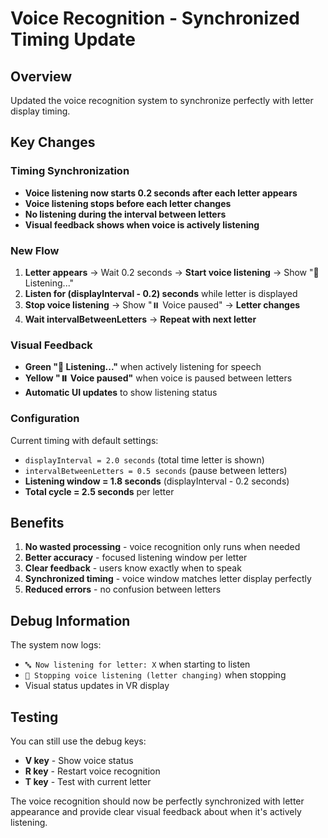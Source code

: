 # Voice Recognition - Synchronized Timing Update

## Overview
Updated the voice recognition system to synchronize perfectly with letter display timing.

## Key Changes

### Timing Synchronization
- **Voice listening now starts 0.2 seconds after each letter appears**
- **Voice listening stops before each letter changes**
- **No listening during the interval between letters**
- **Visual feedback shows when voice is actively listening**

### New Flow
1. **Letter appears** → Wait 0.2 seconds → **Start voice listening** → Show "🎤 Listening..."
2. **Listen for (displayInterval - 0.2) seconds** while letter is displayed
3. **Stop voice listening** → Show "⏸️ Voice paused" → **Letter changes**
4. **Wait intervalBetweenLetters** → **Repeat with next letter**

### Visual Feedback
- **Green "🎤 Listening..."** when actively listening for speech
- **Yellow "⏸️ Voice paused"** when voice is paused between letters
- **Automatic UI updates** to show listening status

### Configuration
Current timing with default settings:
- `displayInterval = 2.0 seconds` (total time letter is shown)
- `intervalBetweenLetters = 0.5 seconds` (pause between letters)
- **Listening window = 1.8 seconds** (displayInterval - 0.2 seconds)
- **Total cycle = 2.5 seconds** per letter

## Benefits
1. **No wasted processing** - voice recognition only runs when needed
2. **Better accuracy** - focused listening window per letter
3. **Clear feedback** - users know exactly when to speak
4. **Synchronized timing** - voice window matches letter display perfectly
5. **Reduced errors** - no confusion between letters

## Debug Information
The system now logs:
- `🔤 Now listening for letter: X` when starting to listen
- `🛑 Stopping voice listening (letter changing)` when stopping
- Visual status updates in VR display

## Testing
You can still use the debug keys:
- **V key** - Show voice status
- **R key** - Restart voice recognition
- **T key** - Test with current letter

The voice recognition should now be perfectly synchronized with letter appearance and provide clear visual feedback about when it's actively listening.

